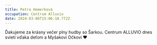 ```yaml
---
title: Petra Hemerková
occupation: Centrum Alluvio
date: 2024-03-06T15:06:18.772Z
---
```

Ďakujeme za krásny večer plny hudby so Šarkou. Centrum ALLUVIO dnes svieti vďaka deťom a Myšakovi Očkovi ❤️
